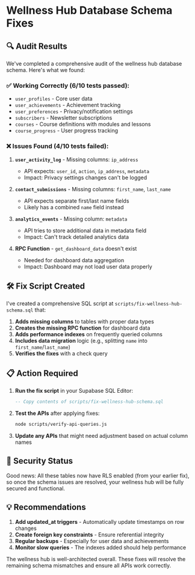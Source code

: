 # Wellness Hub Database Schema Fixes

## 🔍 Audit Results

We've completed a comprehensive audit of the wellness hub database schema. Here's what we found:

### ✅ Working Correctly (6/10 tests passed):
- `user_profiles` - Core user data
- `user_achievements` - Achievement tracking
- `user_preferences` - Privacy/notification settings
- `subscribers` - Newsletter subscriptions
- `courses` - Course definitions with modules and lessons
- `course_progress` - User progress tracking

### ❌ Issues Found (4/10 tests failed):

1. **`user_activity_log`** - Missing columns: `ip_address`
   - API expects: `user_id`, `action`, `ip_address`, `metadata`
   - Impact: Privacy settings changes can't be logged

2. **`contact_submissions`** - Missing columns: `first_name`, `last_name`
   - API expects separate first/last name fields
   - Likely has a combined `name` field instead

3. **`analytics_events`** - Missing column: `metadata`
   - API tries to store additional data in metadata field
   - Impact: Can't track detailed analytics data

4. **RPC Function** - `get_dashboard_data` doesn't exist
   - Needed for dashboard data aggregation
   - Impact: Dashboard may not load user data properly

## 🛠️ Fix Script Created

I've created a comprehensive SQL script at `scripts/fix-wellness-hub-schema.sql` that:

1. **Adds missing columns** to tables with proper data types
2. **Creates the missing RPC function** for dashboard data
3. **Adds performance indexes** on frequently queried columns
4. **Includes data migration** logic (e.g., splitting `name` into `first_name`/`last_name`)
5. **Verifies the fixes** with a check query

## 📋 Action Required

1. **Run the fix script** in your Supabase SQL Editor:
   ```sql
   -- Copy contents of scripts/fix-wellness-hub-schema.sql
   ```

2. **Test the APIs** after applying fixes:
   ```bash
   node scripts/verify-api-queries.js
   ```

3. **Update any APIs** that might need adjustment based on actual column names

## 🔐 Security Status

Good news: All these tables now have RLS enabled (from your earlier fix), so once the schema issues are resolved, your wellness hub will be fully secured and functional.

## 💡 Recommendations

1. **Add updated_at triggers** - Automatically update timestamps on row changes
2. **Create foreign key constraints** - Ensure referential integrity
3. **Regular backups** - Especially for user data and achievements
4. **Monitor slow queries** - The indexes added should help performance

The wellness hub is well-architected overall. These fixes will resolve the remaining schema mismatches and ensure all APIs work correctly.